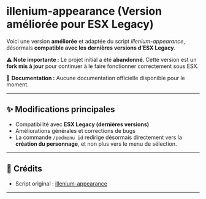 # illenium-appearance (Version améliorée pour ESX Legacy)

Voici une version **améliorée** et adaptée du script *illenium-appearance*, désormais **compatible avec les dernières versions d’ESX Legacy**.

⚠️ **Note importante :**
Le projet initial a été **abandonné**. Cette version est un **fork mis à jour** pour continuer à le faire fonctionner correctement sous ESX.

🚧 **Documentation :**
Aucune documentation officielle disponible pour le moment.

---

## ✨ Modifications principales

* Compatibilité avec **ESX Legacy (dernières versions)**
* Améliorations générales et corrections de bugs
* La commande `/pedmenu id` redirige désormais directement vers la **création du personnage**, et non plus vers le menu de sélection.

---

## 🙏 Crédits

* Script original : [illenium-appearance](https://github.com/iLLeniumStudios/illenium-appearance)

---
